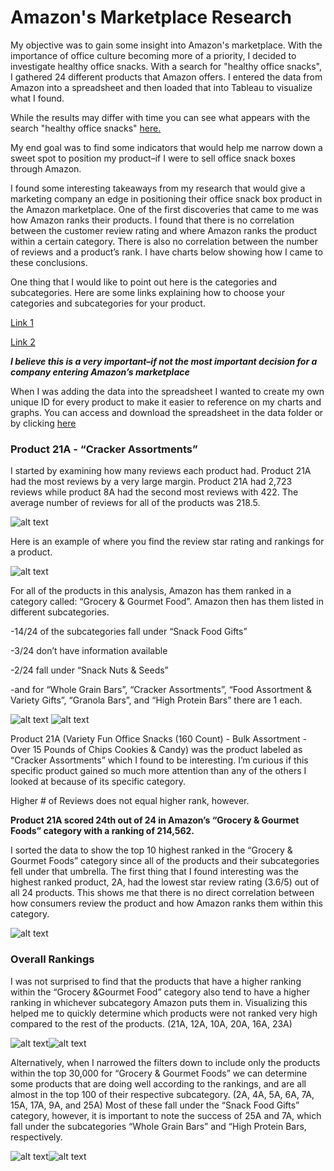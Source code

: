 Amazon's Marketplace Research 
======

My objective was to gain some insight into Amazon's marketplace. With the importance of office culture becoming more of a priority, I decided to investigate healthy office snacks. With a search for "healthy office snacks", I gathered 24 different products that Amazon offers. I entered the data from Amazon into a spreadsheet and then loaded that into Tableau to visualize what I found.

While the results may differ with time you can see what appears with the search "healthy office snacks" [here.](https://www.amazon.com/s?k=healthy+office+snacks&ref=nb_sb_noss_1)

My end goal was to find some indicators that would help me narrow down a sweet spot to position my product–if I were to sell office snack boxes through Amazon. 

I found some interesting takeaways from my research that would give a marketing company an edge in positioning their office snack box product in the Amazon marketplace. One of the first discoveries that came to me was how Amazon ranks their products. I found that there is no correlation between the customer review rating and where Amazon ranks the product within a certain category. There is also no correlation between the number of reviews and a product’s rank. I have charts below showing how I came to these conclusions. 

One thing that I would like to point out here is the categories and subcategories.
Here are some links explaining how to choose your categories and subcategories for your product. 

[Link 1](https://sellercentral.amazon.com/gp/help/external/G23531) 

[Link 2](https://sellercentral.amazon.com/gp/help/external/10471?language=en_US&ref=efph_10471_cont_G23531)

**_I believe this is a very important–if not the most important decision for a company entering Amazon’s marketplace_**

When I was adding the data into the spreadsheet I wanted to create my own unique ID for every product to make it easier to reference on my charts and graphs. You can access and download the spreadsheet in the data folder or by clicking [here](https://github.com/Stevenlutton/AmazonResearch/blob/master/Data/My_Amazon_Market_Research.xlsx)

### Product 21A - “Cracker Assortments”

I started by examining how many reviews each product had. Product 21A had the most reviews by a very large margin. Product 21A had 2,723 reviews while product 8A had the second most reviews with 422. The average number of reviews for all of the products was 218.5. 

![alt text](https://github.com/Stevenlutton/AmazonResearch/blob/master/Images/%23ofReviews.png)

Here is an example of where you find the review star rating and rankings for a product.

![alt text](https://github.com/Stevenlutton/AmazonResearch/blob/master/Images/Ratings_and_rankings.png)

For all of the products in this analysis, Amazon has them ranked in a category called: “Grocery & Gourmet Food”. Amazon then has them listed in different subcategories. 

-14/24 of the subcategories fall under “Snack Food Gifts”

-3/24 don’t have information available

-2/24 fall under “Snack Nuts & Seeds”

-and for “Whole Grain Bars”, “Cracker Assortments”, “Food Assortment & Variety Gifts”, “Granola Bars”, and “High Protein Bars” there are 1 each. 

![alt text](https://github.com/Stevenlutton/AmazonResearch/blob/master/Images/Pie_chart.png) ![alt text](https://github.com/Stevenlutton/AmazonResearch/blob/master/Images/Pie_legend.png)

Product 21A (Variety Fun Office Snacks (160 Count) - Bulk Assortment - Over 15 Pounds of Chips Cookies & Candy) was the product labeled as “Cracker Assortments” which I found to be interesting. I’m curious if this specific product gained so much more attention than any of the others I looked at because of its specific category. 

Higher # of Reviews does not equal higher rank, however. 

**Product 21A scored 24th out of 24 in Amazon’s “Grocery & Gourmet Foods” category with a ranking of 214,562.**

I sorted the data to show the top 10 highest ranked in the “Grocery & Gourmet Foods” category since all of the products and their subcategories fell under that umbrella. The first thing that I found interesting was the highest ranked product, 2A, had the lowest star review rating (3.6/5) out of all 24 products. This shows me that there is no direct correlation between how consumers review the product and how Amazon ranks them within this category. 

![alt text](https://github.com/Stevenlutton/AmazonResearch/blob/master/Images/Top10.png)

### Overall Rankings

I was not surprised to find that the products that have a higher ranking within the “Grocery &Gourmet Food” category also tend to have a higher ranking in whichever subcategory Amazon puts them in. Visualizing this helped me to quickly determine which products were not ranked very high compared to the rest of the products. (21A, 12A, 10A, 20A, 16A, 23A) 

![alt text](https://github.com/Stevenlutton/AmazonResearch/blob/master/Images/First_chart.png)![alt text](https://github.com/Stevenlutton/AmazonResearch/blob/master/Images/First_chart_legend.png)

Alternatively, when I narrowed the filters down to include only the products within the top 30,000 for “Grocery & Gourmet Foods” we can determine some products that are doing well according to the rankings, and are all almost in the top 100 of their respective subcategory. (2A, 4A, 5A, 6A, 7A, 15A, 17A, 9A, and 25A) Most of these fall under the “Snack Food Gifts” category, however, it is important to note the success of 25A and 7A, which fall under the subcategories “Whole Grain Bars” and “High Protein Bars, respectively.

![alt text](https://github.com/Stevenlutton/AmazonResearch/blob/master/Images/Second_chart.png)![alt text](https://github.com/Stevenlutton/AmazonResearch/blob/master/Images/Second_chart_legend.png)

